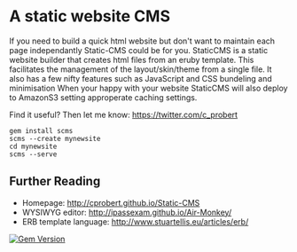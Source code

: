 A static website CMS
====================

If you need to build a quick html website but don't want to maintain each page independantly Static-CMS could be for you.
StaticCMS is a static website builder that creates html files from an eruby template.  This facilitates the management of the layout/skin/theme from a single file.
It also has a few nifty features such as JavaScript and CSS bundeling and minimisation
When your happy with your website StaticCMS will also deploy to AmazonS3 setting approperate caching settings.

Find it useful? Then let me know: https://twitter.com/c_probert

	gem install scms
	scms --create mynewsite
	cd mynewsite
	scms --serve

Further Reading
---------------

 * Homepage: http://cprobert.github.io/Static-CMS
 * WYSIWYG editor: http://ipassexam.github.io/Air-Monkey/
 * ERB template language: http://www.stuartellis.eu/articles/erb/

 
 [![Gem Version](https://badge.fury.io/rb/scms.png)](http://badge.fury.io/rb/scms)